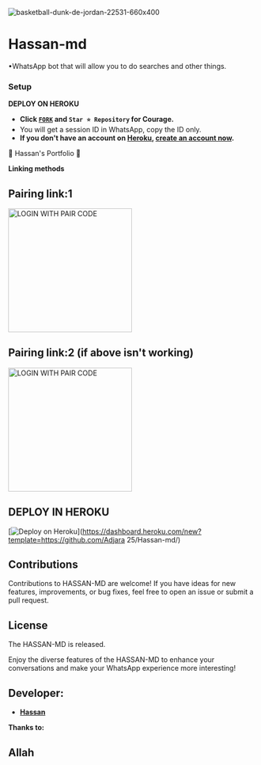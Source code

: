 ![basketball-dunk-de-jordan-22531-660x400](https://github.com/user-attachments/assets/3bae68b3-82d0-49f9-a84f-6299fbc8432a)
# Hassan-md
•WhatsApp bot that will allow you to do searches and other things.
    
### Setup

**DEPLOY ON HEROKU**
   - **Click [`FORK`](https://github.com/Adjara25/Hassan-md/fork) and `Star ⭐ Repository` for Courage.**
   - You will get a session ID in WhatsApp, copy the ID only.
   - **If you don't have an account on [Heroku](https://signup.heroku.com/), [create an account now](https://signup.heroku.com/).**
</p>
🌟 Hassan's Portfolio 🌟


**Linking methods**

##  Pairing link:1

<a href="https://byte-session.vercel.app/"><img src="https://img.shields.io/badge/LOGIN%20WITH-PAIR%20CODE-red" alt="LOGIN WITH PAIR CODE" width="250"></a>

## Pairing link:2 (if above isn't working)

<a href="https://byte-session-2.vercel.app/"><img src="https://img.shields.io/badge/LOGIN%20WITH-PAIR%20CODE2-red" alt="LOGIN WITH PAIR CODE" width="250"></a>
## DEPLOY IN HEROKU

 [![Deploy on Heroku](https://www.herokucdn.com/deploy/button.svg)](https://dashboard.heroku.com/new?template=https://github.com/Adjara 25/Hassan-md/)

   </details>
</P>





## Contributions

Contributions to HASSAN-MD are welcome! If you have ideas for new features, improvements, or bug fixes, feel free to open an issue or submit a pull request.

## License

The HASSAN-MD is released.

Enjoy the diverse features of the HASSAN-MD  to enhance your conversations and make your WhatsApp experience more interesting!

## Developer:
- [**Hassan**](https://wa.me/2250152428479)

**Thanks to:**
## Allah
